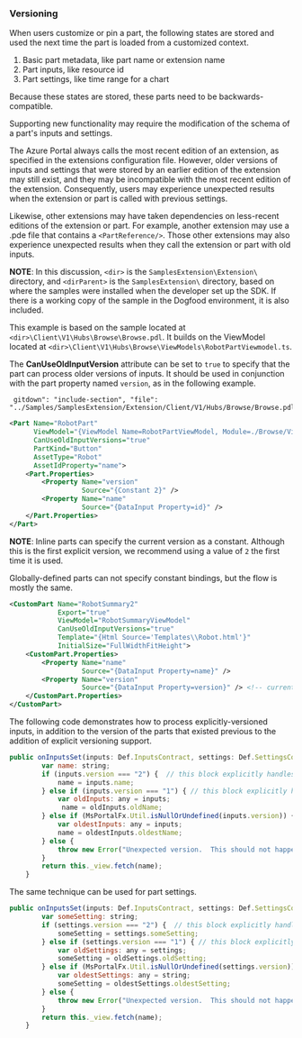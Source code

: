 
<a name="versioning"></a>
### Versioning

When users customize or pin a part, the following states are stored and used the next time the part is loaded from a customized context.

1. Basic part metadata, like part name or extension name
1. Part inputs, like resource id
1. Part settings, like time range for a chart

Because these states are stored, these parts need to be backwards-compatible.

Supporting new functionality may require the modification of the schema of a part's inputs and settings. 

The Azure Portal always calls the most recent edition of an extension, as specified in the extensions configuration file. However, older versions of inputs and settings that were stored by an earlier edition of the extension may still exist, and they may be incompatible with the most recent edition of the extension. Consequently, users may experience unexpected results when the extension or part is called with previous settings.

Likewise, other extensions may have taken dependencies on less-recent editions of the extension or part. For example, another extension may use a .pde file that contains a `<PartReference/>`.  Those other extensions may also experience unexpected results when they call the extension or part with old inputs.

**NOTE**: In this discussion, `<dir>` is the `SamplesExtension\Extension\` directory, and  `<dirParent>`  is the `SamplesExtension\` directory, based on where the samples were installed when the developer set up the SDK. If there is a working copy of the sample in the Dogfood environment, it is also included.

This example is based on the sample located at `<dir>\Client\V1\Hubs\Browse\Browse.pdl`. It builds on the ViewModel located at `<dir>\Client\V1\Hubs\Browse\ViewModels\RobotPartViewmodel.ts`.

 The **CanUseOldInputVersion** attribute can be set to `true` to specify that the part can process older versions of inputs. It should be used in conjunction with the  part property named `version`, as in the following example.

<!-- TODO:  Determine whether the following sample is causing GitHub to stop the build. -->
     gitdown": "include-section", "file": "../Samples/SamplesExtension/Extension/Client/V1/Hubs/Browse/Browse.pdl"}

```xml
<Part Name="RobotPart"
      ViewModel="{ViewModel Name=RobotPartViewModel, Module=./Browse/ViewModels/RobotPartViewModel}"
      CanUseOldInputVersions="true"
      PartKind="Button"
      AssetType="Robot"
      AssetIdProperty="name">
    <Part.Properties>
        <Property Name="version"
                  Source="{Constant 2}" />
        <Property Name="name"
                  Source="{DataInput Property=id}" />
    </Part.Properties>
</Part>
```

**NOTE**: Inline parts can specify the current version as a constant.  Although this is the first explicit version, we recommend using  a value of `2` the first time it is used.

Globally-defined parts can not specify constant bindings, but the flow is mostly the same.

```xml
<CustomPart Name="RobotSummary2"
            Export="true"
            ViewModel="RobotSummaryViewModel"
            CanUseOldInputVersions="true"
            Template="{Html Source='Templates\\Robot.html'}"
            InitialSize="FullWidthFitHeight">
    <CustomPart.Properties>
        <Property Name="name"
                  Source="{DataInput Property=name}" />
        <Property Name="version"
                  Source="{DataInput Property=version}" /> <!-- currently 2 -->
    </CustomPart.Properties>
</CustomPart>
```

  The following code demonstrates how to process explicitly-versioned inputs, in addition to the version of the parts that existed previous to the addition of explicit versioning support.

```javascript
public onInputsSet(inputs: Def.InputsContract, settings: Def.SettingsContract): MsPortalFx.Base.Promise {
        var name: string;
        if (inputs.version === "2") {  // this block explicitly handles version 2, which is the latest
            name = inputs.name;
        } else if (inputs.version === "1") { // this block explicitly handles version 1, which is now old, but was an explicit version
            var oldInputs: any = inputs;
             name = oldInputs.oldName;
        } else if (MsPortalFx.Util.isNullOrUndefined(inputs.version)) { // this block handles any version of the inputs
            var oldestInputs: any = inputs;                             //  that existed before the version property was added
            name = oldestInputs.oldestName;
        } else {
            throw new Error("Unexpected version.  This should not happen, but there is one edge case where you temporarily deploy a new version, say version 3, and then roll back your code to version 2.  Any tiles pinned before you roll back will hit this block.");
        }
        return this._view.fetch(name);
    }
```

The same technique can be used for part settings.

```javascript
public onInputsSet(inputs: Def.InputsContract, settings: Def.SettingsContract): MsPortalFx.Base.Promise {
        var someSetting: string;
        if (settings.version === "2") {  // this block explicitly handles version 2, which is the latest
            someSetting = settings.someSetting;
        } else if (settings.version === "1") { // this block explicitly handles version 1, which is now old, but was an explicit version
            var oldSettings: any = settings;
            someSetting = oldSettings.oldSetting;
        } else if (MsPortalFx.Util.isNullOrUndefined(settings.version)) { // this block handles any version of the settings
            var oldestSettings: any = string;                             //  that existed before the version property was added
            someSetting = oldestSettings.oldestSetting;
        } else {
            throw new Error("Unexpected version.  This should not happen, but there is one edge case where you temporarily deploy a new version, say version 3, and then roll back your code to version 2.  Any tiles pinned before you roll back will hit this block.");
        }
        return this._view.fetch(name);
    }
```
